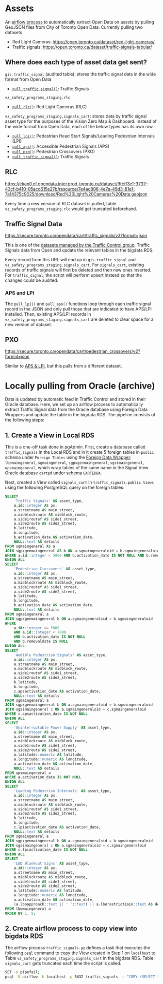 # Assets

An [airflow process](../../../dags/assets_pull.py) to automatically extract Open Data on assets by pulling GeoJSON files from City of Toronto Open Data. Currently pulling two datasets

- Red Light Cameras: https://open.toronto.ca/dataset/red-light-cameras/
- Traffic signals: https://open.toronto.ca/dataset/traffic-signals-tabular/

## Where does each type of asset data get sent?

`gis.traffic_signal` (audited table): stores the traffic signal data in the wide format from Open Data

- [`pull_traffic_signal()`](#traffic-signal-data): Traffic Signals

`vz_safety_programs_staging.rlc`

- [`pull_rlc()`](#rlc): Red Light Cameras (RLC)

`vz_safety_programs_staging.signals_cart`: stores data by traffic signal asset type for the purposes of the Vision Zero Map & Dashboard. Instead of the wide format from Open Data, each of the below types has its own row.

- [`pull_lpi()`](#aps-and-lpi): Pedestrian Head Start Signals/Leading Pedestrian Intervals (LPI)
- [`pull_aps()`](#aps-and-lpi): Accessible Pedestrian Signals (APS)
- [`pull_pxo()`](#pxo): Pedestrian Crossovers (PXO)
- [`pull_traffic_signal()`](#traffic-signal-data): Traffic Signals

## RLC

https://ckan0.cf.opendata.inter.prod-toronto.ca/dataset/9fcff3e1-3737-43cf-b410-05acd615e27b/resource/7e4ac806-4e7a-49d3-81e1-7a14375c9025/download/Red%20Light%20Cameras%20Data.geojson

Every time a new version of RLC dataset is pulled, table `vz_safety_programs_staging.rlc` would get truncated beforehand.

## Traffic Signal Data

https://secure.toronto.ca/opendata/cart/traffic_signals/v3?format=json

This is one of the [datasets managed by the Traffic Control group](https://github.com/CityofToronto/bdit_vz_programs#datasets-and-their-owners). 
 Traffic Signals data from Open and update the relevant tables in the bigdata RDS. 

Every record from this URL will end up in `gis.traffic_signal` and `vz_safety_programs_staging.signals_cart`. For `signals_cart`, existing records of traffic signals will first be deleted and then new ones inserted. For `traffic_signal`, the script will perform upsert instead so that the changes could be audited.

### APS and LPI

The `pull_lpi()` and `pull_aps()` functions loop through each traffic signal record in the JSON and only pull those that are indicated to have APS/LPI installed. Then, existing APS/LPI records in `vz_safety_programs_staging.signals_cart` are deleted to clear space for a new version of dataset.

## PXO
https://secure.toronto.ca/opendata/cart/pedestrian_crossovers/v2?format=json

Similar to [APS & LPI](#aps-and-lpi), but this pulls from a different dataset.

# Locally pulling from Oracle (archive)

Data is updated by automatic feed in Traffic Control and stored in their Oracle database. Here, we set up an airflow process to automatically extract Traffic Signal data from the Oracle database using Foreign Data Wrappers and update the table in the bigdata RDS. The pipeline consists of the following steps:  

## 1. Create a View in Local RDS  
This is a one-off task done in pgAdmin. First, create a database called `traffic_signals` in the Local RDS and in it create 5 foreign tables in `public` schema under `Foreign Tables` using the [Foreign Data Wrapper](#https://github.com/CityofToronto/bdit_team_wiki/wiki/Automating-Stuff#Foreign-Data-Wrapper-for-Oracle-tables-in-Linux): `lbomaingeneral`, `sgmaingeneral`, `sgpxgenmaingeneral`, `sgsimaingeneral`, `upsmaingeneral`, which wrap tables of the same name in the Signal View Oracle database `cartpd` under schema `CARTEDBA`.    

Next, created a View called `signals_cart` in `traffic_signals.public.Views` using the following PostgreSQL query on the foreign tables:  

```sql
SELECT
    'Traffic Signals' AS asset_type,
    a.id::integer AS px,
    a.streetname AS main_street,
    a.midblockroute AS midblock_route,
    a.side1routef AS side1_street,
    a.side2route AS side2_street,
    b.latitude,
    b.longitude,
    b.activation_date AS activation_date,
    NULL::text AS details
FROM sgmaingeneral AS a
JOIN sgpxgenmaingeneral AS b ON a.sgmaingeneraloid = b.sgmaingeneraloid
WHERE a.id::integer < 5000 AND b.activation_date IS NOT NULL AND b.removaldate IS NULL
UNION ALL
SELECT
    'Pedestrian Crossovers' AS asset_type,
    a.id::integer AS px,
    a.streetname AS main_street,
    a.midblockroute AS midblock_route,
    a.side1routef AS side1_street,
    a.side2route AS side2_street,
    b.latitude,
    b.longitude,
    b.activation_date AS activation_date,
    NULL::text AS details
FROM sgmaingeneral a
JOIN sgpxgenmaingeneral b ON a.sgmaingeneraloid = b.sgmaingeneraloid
WHERE 
    a.id::integer >= 5000 
    AND a.id::integer < 7000 
    AND b.activation_date IS NOT NULL 
    AND b.removaldate IS NULL
UNION ALL
SELECT
    'Audible Pedestrian Signals' AS asset_type,
    a.id::integer AS px,
    a.streetname AS main_street,
    a.midblockroute AS midblock_route,
    a.side1routef AS side1_street,
    a.side2route AS side2_street,
    b.latitude,
    b.longitude,
    c.apsactivation_date AS activation_date,
    NULL::text AS details
FROM sgmaingeneral a
JOIN sgpxgenmaingeneral b ON a.sgmaingeneraloid = b.sgmaingeneraloid
JOIN sgsimaingeneral c ON a.sgmaingeneraloid = c.sgmaingeneraloid
WHERE c.apsactivation_date IS NOT NULL
UNION ALL
SELECT 
    'Uninterruptable Power Supply' AS asset_type,
    a.id::integer AS px,
    a.streetname AS main_street,
    a.midblockroute AS midblock_route,
    a.side1route AS side1_street,
    a.side2route AS side2_street,
    a.latitude::numeric AS latitude,
    a.longitude::numeric AS longitude,
    a.activation_date AS activation_date,
    NULL::text AS details
FROM upsmaingeneral a
WHERE a.activation_date IS NOT NULL
UNION ALL
SELECT
    'Leading Pedestrian Intervals' AS asset_type,
    a.id::integer AS px,
    a.streetname AS main_street,
    a.midblockroute AS midblock_route,
    a.side1routef AS side1_street,
    a.side2route AS side2_street,
    b.latitude,
    b.longitude,
    c.lpiactivation_date AS activation_date,
    NULL::text AS details
FROM sgmaingeneral a
JOIN sgpxgenmaingeneral b ON a.sgmaingeneraloid = b.sgmaingeneraloid
JOIN sgsimaingeneral c ON a.sgmaingeneraloid = c.sgmaingeneraloid
WHERE c.lpiactivation_date IS NOT NULL
UNION ALL
SELECT
    'LED Blankout Signs' AS asset_type,
    a.id::integer AS px,
    a.streetname AS main_street,
    a.midblockroute AS midblock_route,
    a.side1route AS side1_street,
    a.side2route AS side2_street,
    a.latitude::numeric AS latitude,
    a.longitude::numeric AS longitude,
    a.activation_date AS activation_date,
    (a.lboapproach::text || ' '::text) || a.lborestrictioin::text AS details
FROM lbomaingeneral a
ORDER BY 1, 9;
```

## 2. Create airflow process to copy view into bigdata RDS  
The airflow process `traffic_signals.py` defines a task that executes the following `psql` command to copy the View created in Step 1 on `localhost` to Table `vz_safety_programs_staging.signals_cart` in the bigdata RDS. Table `signals_cart` gets truncated each time the script is called.  

```bash
SET -o pipefail;
psql -U airflow -h localhost -p 5432 traffic_signals -c "COPY (SELECT * FROM public.signals_cart) TO STDOUT (FORMAT text, ENCODING 'UTF-8')" | psql $vz_pg_uri -v "ON_ERROR_STOP=1" -c "TRUNCATE vz_safety_programs_staging.signals_cart; COPY vz_safety_programs_staging.signals_cart FROM STDIN;"
```
